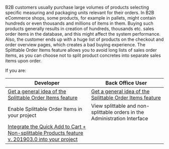 B2B customers usually purchase large volumes of products selecting specific measuring and packaging units relevant for their orders. In B2B eCommerce shops, some products, for example in pallets, might contain hundreds or even thousands and millions of items in them. Buying such products generally results in creation of hundreds, thousands etc. sales order items in the database, and this might affect the system performance. Also, the customer ends up with a huge list of products on the checkout and order overview pages, which creates a bad buying experience. The Splittable Order Items feature allows you to avoid long lists of sales order items, as you can choose not to split product concretes into separate sales items upon order.

If you are:

| Developer|Back Office User|
| --- | --- |
|[Get a general idea of the Splittable Order Items feature](https://documentation.spryker.com/v4/docs/splittable-order-items_overview) | [Get a general idea of the Splittable Order Items feature](https://documentation.spryker.com/v4/docs/splittable-order-items_overview) |
| Enable Splittable Order Items in your project | View splittable and non-splittable orders in the Administration Interface |
| [Integrate the Quick Add to Cart + Non-splittable Products feature v. 201903.0 into your project](https://documentation.spryker.com/v2/docs/quick-order-non-splittable-products-feature-integration-201903)|  |